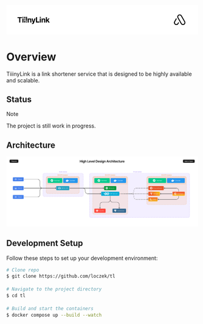 <img src="banner.png">

# Overview

TiiinyLink is a link shortener service that is designed to be highly available and scalable.

## Status

> [!Note]  
> The project is still work in progress.

## Architecture

<img src="architecture.png">

## Development Setup

Follow these steps to set up your development environment:

```sh
# Clone repo
$ git clone https://github.com/loczek/tl

# Navigate to the project directory
$ cd tl

# Build and start the containers
$ docker compose up --build --watch
```
